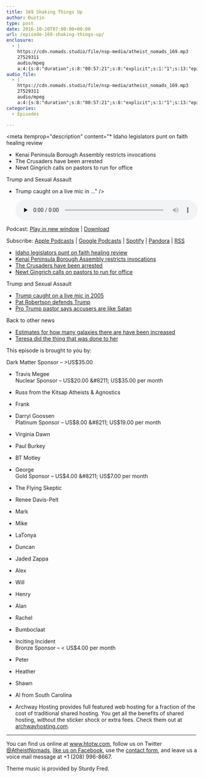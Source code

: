 ```yaml
---
title: 169 Shaking Things Up
author: Dustin
type: post
date: 2016-10-20T07:00:00+00:00
url: /episode-169-shaking-things-up/
enclosure:
  - |
    https://cdn.nomads.studio/file/nsp-media/atheist_nomads_169.mp3
    27529311
    audio/mpeg
    a:4:{s:8:"duration";s:8:"00:57:21";s:8:"explicit";s:1:"1";s:13:"episode_title";s:17:"Shaking Things Up";s:10:"episode_no";s:3:"169";}
audio_file:
  - |
    https://cdn.nomads.studio/file/nsp-media/atheist_nomads_169.mp3
    27529311
    audio/mpeg
    a:4:{s:8:"duration";s:8:"00:57:21";s:8:"explicit";s:1:"1";s:13:"episode_title";s:17:"Shaking Things Up";s:10:"episode_no";s:3:"169";}
categories:
  - Episodes

---
```

<div itemscope itemtype="http://schema.org/AudioObject">
  <meta itemprop="name" content="169 Shaking Things Up" />
  
  <meta itemprop="uploadDate" content="2016-10-20T01:00:00-06:00" />
  
  <meta itemprop="encodingFormat" content="audio/mpeg" />
  
  <meta itemprop="duration" content="PT57M21S" />
  
  <meta itemprop="description" content="* Idaho legislators punt on faith healing review
* Kenai Peninsula Borough Assembly restricts invocations
* The Crusaders have been arrested
* Newt Gingrich calls on pastors to run for office

Trump and Sexual Assault
* Trump caught on a live mic in ..." />
  
  <meta itemprop="contentUrl" content="https://dts.podtrac.com/redirect.mp3/cdn.nomads.studio/file/nsp-media/atheist_nomads_169.mp3" />
  
  <meta itemprop="contentSize" content="26.3" />
  </p> 
  
  <div class="powerpress_player" id="powerpress_player_8431">
    <audio class="wp-audio-shortcode" id="audio-5059-175" preload="none" style="width: 100%;" controls="controls"><source type="audio/mpeg" src="https://dts.podtrac.com/redirect.mp3/cdn.nomads.studio/file/nsp-media/atheist_nomads_169.mp3?_=175" /><a href="https://dts.podtrac.com/redirect.mp3/cdn.nomads.studio/file/nsp-media/atheist_nomads_169.mp3">https://dts.podtrac.com/redirect.mp3/cdn.nomads.studio/file/nsp-media/atheist_nomads_169.mp3</a></audio>
  </div>
</div>

<p class="powerpress_links powerpress_links_mp3">
  Podcast: <a href="https://dts.podtrac.com/redirect.mp3/cdn.nomads.studio/file/nsp-media/atheist_nomads_169.mp3" class="powerpress_link_pinw" target="_blank" title="Play in new window" onclick="return powerpress_pinw('https://htotw.com/?powerpress_pinw=5059-podcast');" rel="nofollow">Play in new window</a> | <a href="https://dts.podtrac.com/redirect.mp3/cdn.nomads.studio/file/nsp-media/atheist_nomads_169.mp3" class="powerpress_link_d" title="Download" rel="nofollow" download="atheist_nomads_169.mp3">Download</a>
</p>

<p class="powerpress_links powerpress_subscribe_links">
  Subscribe: <a href="https://podcasts.apple.com/us/podcast/humanists-take-on-the-world/id530050098?mt=2&ls=1" class="powerpress_link_subscribe powerpress_link_subscribe_itunes" target="_blank" title="Subscribe on Apple Podcasts" rel="nofollow">Apple Podcasts</a> | <a href="https://www.google.com/podcasts?feed=aHR0cDovL2F0aGVpc3Rub21hZHMubGlic3luLmNvbS9yc3M%3D" class="powerpress_link_subscribe powerpress_link_subscribe_googleplay" target="_blank" title="Subscribe on Google Podcasts" rel="nofollow">Google Podcasts</a> | <a href="https://open.spotify.com/show/3LzK2xZGike6Tc1GEMtMbr?si=LieN9SNuTpq96smuaUsH8A" class="powerpress_link_subscribe powerpress_link_subscribe_spotify" target="_blank" title="Subscribe on Spotify" rel="nofollow">Spotify</a> | <a href="https://www.pandora.com/podcast/atheist-nomads/PC:10122?corr=62071012&part=ug" class="powerpress_link_subscribe powerpress_link_subscribe_pandora" target="_blank" title="Subscribe on Pandora" rel="nofollow">Pandora</a> | <a href="https://htotw.com/feed/podcast/" class="powerpress_link_subscribe powerpress_link_subscribe_rss" target="_blank" title="Subscribe via RSS" rel="nofollow">RSS</a>
</p>

* <a href="http://www.idahostatesman.com/news/politics-government/state-politics/article107256102.html" target="_blank" rel="noopener">Idaho legislators punt on faith healing review</a>  
* <a href="http://www.patheos.com/blogs/friendlyatheist/2016/10/14/alaskan-borough-officials-change-rules-in-order-to-block-satanists-from-delivering-invocations/" target="_blank" rel="noopener">Kenai Peninsula Borough Assembly restricts invocations</a>  
* <a href="https://www.washingtonpost.com/news/post-nation/wp/2016/10/14/three-kansas-men-calling-themselves-crusaders-charged-in-terror-plot-targeting-muslim-immigants/?utm_term=.964f915174b7" target="_blank" rel="noopener">The Crusaders have been arrested</a>  
* <a href="http://www.rightwingwatch.org/post/newt-gingrich-says-pastors-have-a-duty-to-run-for-office-and-fight-totalitarian-secularism/" target="_blank" rel="noopener">Newt Gingrich calls on pastors to run for office</a>

Trump and Sexual Assault  
* <a href="https://www.youtube.com/watch?v=l8U0IaMsRf4" target="_blank" rel="noopener">Trump caught on a live mic in 2005</a>  
* <a href="http://www.rawstory.com/2016/10/pat-robertson-its-macho-for-trump-to-grab-women-by-the-pssy-without-permission/" target="_blank" rel="noopener">Pat Robertson defends Trump</a>  
* <a href="http://www.rightwingwatch.org/post/pro-trump-pastor-sexual-assault-accusers-are-like-satan/" target="_blank" rel="noopener">Pro Trump pastor says accusers are like Satan</a>

Back to other news  
* <a href="https://arxiv.org/abs/1607.03909v2" target="_blank" rel="noopener">Estimates for how many galaxies there are have been increased</a>  
* <a href="http://www.patheos.com/blogs/friendlyatheist/2016/10/18/teresa-macbain-the-pastor-who-became-an-atheist-has-found-god-once-again/" target="_blank" rel="noopener">Teresa did the thing that was done to her</a>

This episode is brought to you by:

Dark Matter Sponsor &#8211; >US$35.00  
* Travis Megee  
Nuclear Sponsor &#8211; US$20.00 &#8211; US$35.00 per month  
* Russ from the Kitsap Atheists & Agnostics  
* Frank  
* Darryl Goossen  
Platinum Sponsor &#8211; US$8.00 &#8211; US$19.00 per month  
* Virginia Dawn  
* Paul Burkey  
* BT Motley  
* George  
Gold Sponsor &#8211; US$4.00 &#8211; US$7.00 per month  
* The Flying Skeptic  
* Renee Davis-Pelt  
* Mark  
* Mike  
* LaTonya  
* Duncan  
* Jaded Zappa  
* Alex  
* Will  
* Henry  
* Alan  
* Rachel  
* Bumboclaat  
* Inciting Incident  
Bronze Sponsor &#8211; < US$4.00 per month  
* Peter  
* Heather  
* Shawn  
* Al from South Carolina

* Archway Hosting provides full featured web hosting for a fraction of the cost of traditional shared hosting. You get all the benefits of shared hosting, without the sticker shock or extra fees. Check them out at <a href="http://archwayhosting.com/" target="_blank" rel="noopener">archwayhosting.com</a>.

<hr width="500" />

You can find us online at <a href="https://www.htotw.com/" target="_blank" rel="noopener">www.htotw.com</a>, follow us on Twitter <a href="https://htotw.com/twitter" target="_blank" rel="noopener">@AtheistNomads</a>, <a href="https://htotw.com/facebook" target="_blank" rel="noopener">like us on Facebook</a>, use the [contact form](https://htotw.com/contact), and leave us a voice mail message at +1 (208) 996-8667.

Theme music is provided by Sturdy Fred.